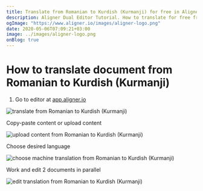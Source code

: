 ```yaml
---
title: Translate from Romanian to Kurdish (Kurmanji) for free in Aligner Editor
description: Aligner Dual Editor Tutorial. How to translate for free from Romanian to Kurdish (Kurmanji). Aligner is multilingual document management platform. 
ogImage: "https://www.aligner.io/images/aligner-logo.png"
date: 2020-05-06T07:09:21+03:00
image: ../images/aligner-logo.png
onBlog: true
---
```


# How to translate document from Romanian to Kurdish (Kurmanji)

1. Go to editor at [app.aligner.io](https://app.aligner.io "Aligner App web page")

![translate from Romanian to Kurdish (Kurmanji)](../aligner-blank-editor.png "translate from Romanian to Kurdish (Kurmanji)")

Copy-paste content or upload content

![upload content from Romanian to Kurdish (Kurmanji)](../aligner-uploaded-document.png "upload content from Romanian to Kurdish (Kurmanji)")

Choose desired language

![choose machine translation from Romanian to Kurdish (Kurmanji)](../aligner-language-dropdown.png "choose machine translation from Romanian to Kurdish (Kurmanji)")

Work and edit 2 documents in parallel

![edit translation from Romanian to Kurdish (Kurmanji)](../aligner-double-sitded-editor.png "edit translation from Romanian to Kurdish (Kurmanji)")

